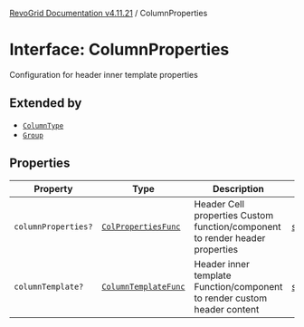 [RevoGrid Documentation v4.11.21](README.md) / ColumnProperties

# Interface: ColumnProperties

Configuration for header inner template properties

## Extended by

- [`ColumnType`](Interface.ColumnType.md)
- [`Group`](Interface.Group.md)

## Properties

| Property | Type | Description | Defined in |
| ------ | ------ | ------ | ------ |
| `columnProperties?` | [`ColPropertiesFunc`](TypeAlias.ColPropertiesFunc.md) | Header Cell properties Custom function/component to render header properties | [src/types/interfaces.ts:120](https://github.com/revolist/revogrid/blob/a0e7ff1e32285a85a0644789b55a183ad196d0cf/src/types/interfaces.ts#L120) |
| `columnTemplate?` | [`ColumnTemplateFunc`](TypeAlias.ColumnTemplateFunc.md) | Header inner template Function/component to render custom header content | [src/types/interfaces.ts:115](https://github.com/revolist/revogrid/blob/a0e7ff1e32285a85a0644789b55a183ad196d0cf/src/types/interfaces.ts#L115) |

